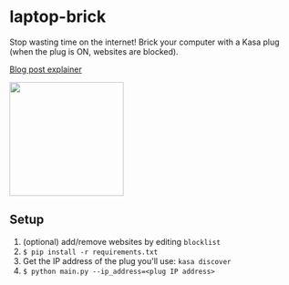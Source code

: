 # laptop-brick

Stop wasting time on the internet! Brick your computer with a Kasa plug (when the plug is ON, websites are blocked).

[Blog post explainer](https://www.neilchen.co/blog/kasa)

<img src="https://cdn.thewirecutter.com/wp-content/media/2024/08/smart-plug-2048px-2206.jpg" width="200"/>

## Setup

1. (optional) add/remove websites by editing `blocklist`
1. `$ pip install -r requirements.txt`
1. Get the IP address of the plug you'll use: `kasa discover`
1. `$ python main.py --ip_address=<plug IP address>`
